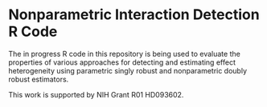 # Nonparametric Interaction Detection R Code

The in progress R code in this repository is being used to evaluate the properties of various approaches for detecting and estimating effect heterogeneity using parametric singly robust and nonparametric doubly robust estimators.

This work is supported by NIH Grant R01 HD093602.
